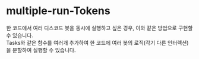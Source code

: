 # multiple-run-Tokens
한 코드에서 여러 디스코드 봇을 동시에 실행하고 싶은 경우, 이와 같은 방법으로 구현할 수 있습니다.<br/>
Tasks와 같은 함수를 여러개 추가하여 한 코드에 여러 봇의 로직(각기 다른 인터렉션)을 분할하여 실행할 수 있습니다.
